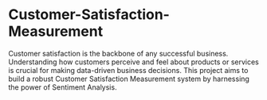 # Customer-Satisfaction-Measurement
Customer satisfaction is the backbone of any successful business. Understanding how customers perceive and feel about products or services is crucial for making data-driven business decisions. This project aims to build a robust Customer Satisfaction Measurement system by harnessing the power of Sentiment Analysis.
